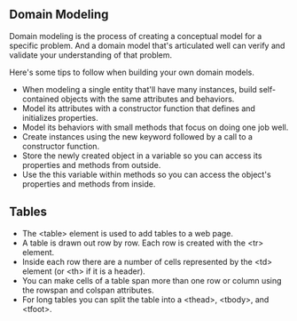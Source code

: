 ## Domain Modeling
Domain modeling is the process of creating a conceptual model for a specific problem. And a domain model that's articulated well can verify and validate your understanding of that problem.

Here's some tips to follow when building your own domain models.

* When modeling a single entity that'll have many instances, build self-contained objects with the same attributes and behaviors.
* Model its attributes with a constructor function that defines and initializes properties.
* Model its behaviors with small methods that focus on doing one job well.
* Create instances using the new keyword followed by a call to a constructor function.
* Store the newly created object in a variable so you can access its properties and methods from outside.
* Use the this variable within methods so you can access the object's properties and methods from inside.

## Tables
* The \<table\> element is used to add tables to a web
page.
* A table is drawn out row by row. Each row is created
with the \<tr\> element.
* Inside each row there are a number of cells
represented by the \<td\> element (or \<th\> if it is a
header).
* You can make cells of a table span more than one row
or column using the rowspan and colspan attributes.
* For long tables you can split the table into a \<thead\>,
\<tbody\>, and \<tfoot\>.

